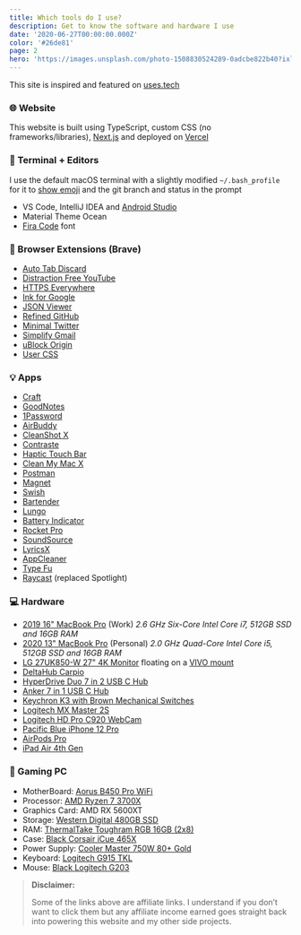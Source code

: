 ```yaml
---
title: Which tools do I use?
description: Get to know the software and hardware I use
date: '2020-06-27T00:00:00.000Z'
color: '#26de81'
page: 2
hero: 'https://images.unsplash.com/photo-1508830524289-0adcbe822b40?ixlib=rb-1.2.1&q=80&fm=jpg&crop=entropy&cs=tinysrgb&dl=fabian-grohs-dC6Pb2JdAqs-unsplash.jpg&w=640'
---
```


This site is inspired and featured on [uses.tech](https://uses.tech)

### 🌐  Website

This website is built using TypeScript, custom CSS (no frameworks/libraries), [Next.js](https://nextjs.org/) and deployed on [Vercel](https://vercel.com/)


### 📑  Terminal + Editors

I use the default macOS terminal with a slightly modified `~/.bash_profile` for it to [show emoji](https://dev.to/anthonydelgado/adding-emoji-to-your-terminal-on-osx-9oj) and the git branch and status in the prompt

* VS Code, IntelliJ IDEA and [Android Studio](https://developer.android.com/studio)
* Material Theme Ocean
* [Fira Code](https://github.com/tonsky/FiraCode) font

### 📌  Browser Extensions (Brave)

* [Auto Tab Discard](https://add0n.com/tab-discard.html)
* [Distraction Free YouTube](https://chrome.google.com/webstore/detail/df-tube-distraction-free/mjdepdfccjgcndkmemponafgioodelna)
* [HTTPS Everywhere](https://chrome.google.com/webstore/detail/https-everywhere/gcbommkclmclpchllfjekcdonpmejbdp)
* [Ink for Google](https://chrome.google.com/webstore/detail/ink-for-google/hmanckoiohnlgdommlcckcflkmllobgj)
* [JSON Viewer](https://chrome.google.com/webstore/detail/ink-for-google/hmanckoiohnlgdommlcckcflkmllobgj)
* [Refined GitHub](https://chrome.google.com/webstore/detail/refined-github/hlepfoohegkhhmjieoechaddaejaokhf)
* [Minimal Twitter](https://chrome.google.com/webstore/detail/minimal-twitter/pobhoodpcipjmedfenaigbeloiidbflp)
* [Simplify Gmail](https://chrome.google.com/webstore/detail/simplify-gmail/pbmlfaiicoikhdbjagjbglnbfcbcojpj)
* [uBlock Origin](https://chrome.google.com/webstore/detail/ublock-origin/cjpalhdlnbpafiamejdnhcphjbkeiagm)
* [User CSS](https://chrome.google.com/webstore/detail/user-css/okpjlejfhacmgjkmknjhadmkdbcldfcb)

### 💡  Apps

* [Craft](https://craft.do/)
* [GoodNotes](https://www.goodnotes.com/)
* [1Password](https://1password.com/)
* [AirBuddy](https://v2.airbuddy.app/)
* [CleanShot X](https://cleanshot.com/)
* [Contraste](https://contrasteapp.com/)
* [Haptic Touch Bar](https://www.haptictouchbar.com/)
* [Clean My Mac X](https://cleanmymac.com/)
* [Postman](https://www.getpostman.com/)
* [Magnet](https://apps.apple.com/co/app/magnet/id441258766)
* [Swish](https://highlyopinionated.co/swish/)
* [Bartender](https://www.macbartender.com/)
* [Lungo](https://sindresorhus.com/lungo)
* [Battery Indicator](https://sindresorhus.com/battery-indicator)
* [Rocket Pro](http://matthewpalmer.net/rocket/)
* [SoundSource](https://rogueamoeba.com/soundsource/)
* [LyricsX](https://github.com/ddddxxx/LyricsX)
* [AppCleaner](https://freemacsoft.net/appcleaner/)
* [Type Fu](https://type-fu.com/)
* [Raycast](https://www.raycast.com/) (replaced Spotlight)

### 💻  Hardware

* [2019 16" MacBook Pro](https://support.apple.com/kb/SP809) (Work) _2.6 GHz Six-Core Intel Core i7, 512GB SSD and 16GB RAM_
* [2020 13" MacBook Pro](https://support.apple.com/kb/SP819) (Personal) _2.0 GHz Quad-Core Intel Core i5, 512GB SSD and 16GB RAM_
* [LG 27UK850-W 27" 4K Monitor](https://amzn.to/33anjOW) floating on a [VIVO mount](https://www.amazon.com/dp/B0155LJATK/)
* [DeltaHub Carpio](https://deltahub.io/)
* [HyperDrive Duo 7 in 2 USB C Hub](https://amzn.to/3kTYahM)
* [Anker 7 in 1 USB C Hub](https://amzn.to/3nSY1wZ)
* [Keychron K3 with Brown Mechanical Switches](https://www.keychron.com/products/keychron-k3-wireless-mechanical-keyboard?variant=32220198699097)
* [Logitech MX Master 2S](https://amzn.to/3kO2or6)
* [Logitech HD Pro C920 WebCam](https://amzn.to/372apDI)
* [Pacific Blue iPhone 12 Pro](https://amzn.to/396rFun)
* [AirPods Pro](https://amzn.to/3nRtdwx)
* [iPad Air 4th Gen](https://amzn.to/396fwpp)

### 👾  Gaming PC
* MotherBoard: [Aorus B450 Pro WiFi](https://amzn.to/3g6mRsu)
* Processor: [AMD Ryzen 7 3700X](https://amzn.to/32tuHEF)
* Graphics Card: AMD RX 5600XT
* Storage: [Western Digital 480GB SSD](https://amzn.to/3v4KAO7)
* RAM: [ThermalTake Toughram RGB 16GB (2x8)](https://amzn.to/2Q4kJ9Z)
* Case: [Black Corsair iCue 465X](https://amzn.to/3ssBrgB)
* Power Supply: [Cooler Master 750W 80+ Gold](https://amzn.to/3dhi7yo)
* Keyboard: [Logitech G915 TKL](https://amzn.to/3mLmK70)
* Mouse: [Black Logitech G203](https://amzn.to/3e7stzU)

> **Disclaimer:**
> 
> Some of the links above are affiliate links. I understand if you don’t want to click them but any affiliate income 
> earned goes straight back into powering this website and my other side projects.
